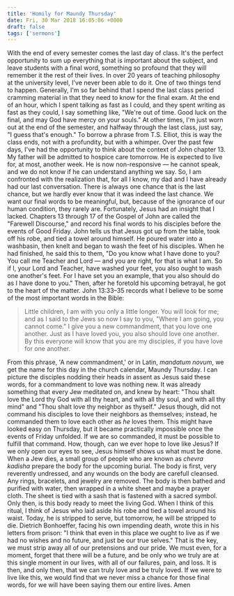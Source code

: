 ```yaml
---
title: 'Homily for Maundy Thursday'
date: Fri, 30 Mar 2018 16:05:06 +0000
draft: false
tags: ['sermons']
---
```


With the end of every semester comes the last day of class. It's the perfect opportunity to sum up everything that is important about the subject, and leave students with a final word, something so profound that they will remember it the rest of their lives. In over 20 years of teaching philosophy at the university level, I've never been able to do it. One of two things tend to happen. Generally, I'm so far behind that I spend the last class period cramming material in that they need to know for the final exam. At the end of an hour, which I spent talking as fast as I could, and they spent writing as fast as they could, I say something like, "We're out of time. Good luck on the final, and may God have mercy on your souls." At other times, I'm just worn out at the end of the semester, and halfway through the last class, just say, "I guess that's enough." To borrow a phrase from T.S. Elliot, this is way the class ends, not with a profundity, but with a whimper. Over the past few days, I've had the opportunity to think about the context of John chapter 13. My father will be admitted to hospice care tomorrow. He is expected to live for, at most, another week. He is now non-responsive — he cannot speak, and we do not know if he can understand anything we say. So, I am confronted with the realization that, for all I know, my dad and I have already had our last conversation. There is always one chance that is the last chance, but we hardly ever know that it was indeed the last chance. We want our final words to be meaningful, but, because of the ignorance of our human condition, they rarely are. Fortunately, Jesus had an insight that I lacked. Chapters 13 through 17 of the Gospel of John are called the "Farewell Discourse," and record his final words to his disciples before the events of Good Friday. John tells us that Jesus got up from the table, took off his robe, and tied a towel around himself. He poured water into a washbasin, then knelt and began to wash the feet of his disciples. When he had finished, he said this to them, "Do you know what I have done to you? You call me Teacher and Lord — and you are right, for that is what I am. So if I, your Lord and Teacher, have washed your feet, you also ought to wash one another's feet. For I have set you an example, that you also should do as I have done to you." Then, after he foretold his upcoming betrayal, he got to the heart of the matter. John 13:33–35 records what I believe to be some of the most important words in the Bible:

> Little children, I am with you only a little longer. You will look for me; and as I said to the Jews so now I say to you, "Where I am going, you cannot come." I give you a new commandment, that you love one another. Just as I have loved you, you also should love one another. By this everyone will know that you are my disciples, if you have love for one another.

From this phrase, 'A new commandment,' or in Latin, _mandatum novum_, we get the name for this day in the church calendar, Maundy Thursday. I can picture the disciples nodding their heads in assent as Jesus said these words, for a commandment to love was nothing new. It was already something that every Jew meditated on, and knew by heart: "Thou shalt love the Lord thy God with all thy heart, and with all thy soul, and with all thy mind" and "Thou shalt love thy neighbor as thyself." Jesus though, did not command his disciples to love their neighbors as themselves; instead, he commanded them to love each other as _he_ loves them. This might have looked easy on Thursday, but it became practically impossible once the events of Friday unfolded. If we are so commanded, it must be possible to fulfill that command. How, though, can we ever hope to love like Jesus? If we only open our eyes to see, Jesus himself shows us what must be done. When a Jew dies, a small group of people who are known as _chevra kadisha_ prepare the body for the upcoming burial. The body is first, very reverently undressed, and any wounds on the body are carefull cleansed. Any rings, bracelets, and jewelry are removed. The body is then bathed and purified with water, then wrapped in a white sheet and maybe a prayer cloth. The sheet is tied with a sash that is fastened with a sacred symbol. Only then, is this body ready to meet the living God. When I think of this ritual, I think of Jesus who laid aside his robe and tied a towel around his waist. Today, he is stripped to serve, but tomorrow, he will be stripped to die. Dietrich Bonhoeffer, facing his own impending death, wrote this in his letters from prison: "I think that even in this place we ought to live as if we had no wishes and no future, and just be our true selves." That is the key, we must strip away all of our pretensions and our pride. We must even, for a moment, forget that there will be a future, and be only who we truly are at this single moment in our lives, with all of our failures, pain, and loss. It is then, and only then, that we can truly love and be truly loved. If we were to live like this, we would find that we never miss a chance for those final words, for we will have been saying them our entire lives. Amen

